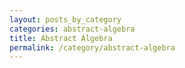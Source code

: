 ```yaml
---
layout: posts_by_category
categories: abstract-algebra
title: Abstract Algebra
permalink: /category/abstract-algebra
---
```

